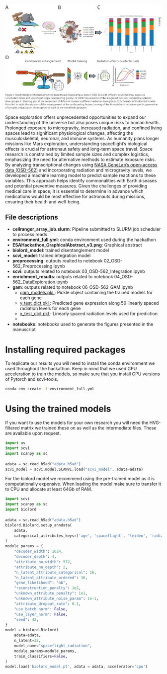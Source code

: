 <img src="ESAHackathon_GraphicalAbstract_v3.jpg" width="1080">

Space exploration offers unprecedented opportunities to expand our understanding of the universe but also poses unique risks to human health. Prolonged exposure to microgravity, increased radiation, and confined living spaces lead to significant physiological changes, affecting the musculoskeletal, neuronal, and immune systems. As humanity plans longer missions like Mars exploration, understanding spaceflight’s biological effects is crucial for astronaut safety and long-term space travel. Space research is constrained by limited sample sizes and complex logistics, emphasizing the need for alternative methods to estimate exposure risks. By analyzing transcriptional changes using [NASA GeneLab’s open-access data (OSD-562)](https://osdr.nasa.gov/bio/repo/data/studies/OSD-562) and incorporating radiation and microgravity levels, we developed a machine learning model to predict sample reactions to these variables. This approach helps identify commonalities with Earth diseases and potential preventive measures. Given the challenges of providing medical care in space, it is essential to determine in advance which medications would be most effective for astronauts during missions, ensuring their health and well-being.


## File descriptions
- **cellranger_array_job.slurm**: Pipeline submitted to SLURM job scheduler to process reads
- **environment_full.yml**: conda environment used during the hackathon
- **ESAHackathon_GraphicalAbstract_v3.png**: Graphical abstract
- **biolord_model**: trained disentanglement model
- **scvi_model**: trained integration model
- **preprocessing**: outputs realted to notebook 02_OSD-562_Preprocessing.ipynb
- **scvi**: outputs related to notebook 03_OSD-562_Integration.ipynb
- **enrichment_results**: outputs related to notebook 04_OSD-562_DataExploration.ipynb
- **gam**: outputs related to notebook 06_OSD-562_GAM.ipynb
     - <u>gam_models.pkl </u>: Pickle object containing the trained models for each gene
     - <u>y_test_dict.pkl </u>: Predicted gene expression along 50 linearly spaced radiation levels for each gene
     - <u>x_test_dict.pkl </u>: Linearly spaced radiation levels used for prediction
     - 
- **notebooks**: notebooks used to generate the figures presented in the manuscript

# Installing required packages

To replicate our results you will need to install the conda environment we used throughout the hackathon. Keep in mind that we used GPU acceleration to train the models, so make sure that you install GPU versions of Pytorch and scvi-tools.

```bash
conda env create -f environment_full.yml
```

# Using the trained models

If you want to use the models for your own research you will need the HVG-filtered matrix we trained these on as well as the intermediate files. These are available upon request. 


``` python
import os
import scvi
import scanpy as sc

adata = sc.read_h5ad("adata.h5ad")
scvi_model = scvi.model.SCANVI.load("scvi_model", adata=adata)
```

For the biolord model we recommend using the pre-trained model as it is computationally expensive. When loading the model make sure to transfer it to CPU and allocate at least 64Gb of RAM. 

``` python
import scvi
import scanpy as sc
import biolord

adata = sc.read_h5ad("adata.h5ad")
biolord.Biolord.setup_anndata(
    adata,
    categorical_attributes_keys=['age', 'spaceflight', 'leiden', 'radiation'],
)
module_params = {
    "decoder_width": 1024,
    "decoder_depth": 4,
    "attribute_nn_width": 512,
    "attribute_nn_depth": 2,
    "n_latent_attribute_categorical": 16,
    "n_latent_attribute_ordered": 16,
    "gene_likelihood": "nb",
    "reconstruction_penalty": 1e2,
    "unknown_attribute_penalty": 1e1,
    "unknown_attribute_noise_param": 1e-1,
    "attribute_dropout_rate": 0.1,
    "use_batch_norm": False,
    "use_layer_norm": False,
    "seed": 42,
}
model = biolord.Biolord(
    adata=adata,
    n_latent=32,
    model_name="spaceflight_radiation",
    module_params=module_params,
    train_classifiers=False,
)
model.load('biolord_model.pt', adata = adata, accelerator='cpu')
```

